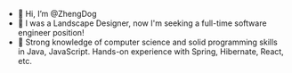- 👋 Hi, I’m @ZhengDog
- 👀 I was a Landscape Designer, now I'm seeking a full-time software engineer position!
- 🌱 Strong knowledge of computer science and solid programming skills in Java, JavaScript. Hands-on experience with Spring, Hibernate, React, etc.


<!---
ZhengDog/ZhengDog is a ✨ special ✨ repository because its `README.md` (this file) appears on your GitHub profile.
You can click the Preview link to take a look at your changes.
--->
